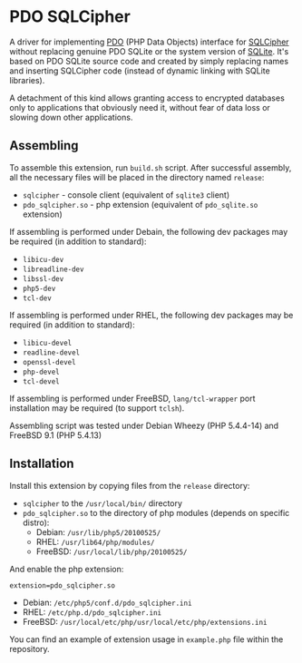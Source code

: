 # PDO SQLCipher

A driver for implementing [PDO](http://php.net/manual/en/book.pdo.php) (PHP Data Objects)  interface for [SQLCipher](http://sqlcipher.net) without replacing genuine PDO SQLite or the system version of [SQLite](http://www.sqlite.org/). It's based on PDO SQLite source code and created by simply replacing names and inserting SQLCipher code (instead of dynamic linking with SQLite libraries).

A detachment of this kind allows granting access to encrypted databases only to applications that obviously need it, without fear of data loss or slowing down other applications.

## Assembling

To assemble this extension, run `build.sh` script. After successful assembly, all the necessary files will be placed in the directory named `release`:

* `sqlcipher` - console client (equivalent of `sqlite3` client)
* `pdo_sqlcipher.so` - php extension (equivalent of `pdo_sqlite.so` extension)

If assembling is performed under Debain, the following dev packages may be required (in addition to standard):

* `libicu-dev`
* `libreadline-dev`
* `libssl-dev`
* `php5-dev`
* `tcl-dev`

If assembling is performed under RHEL, the following dev packages may be required (in addition to standard):

* `libicu-devel`
* `readline-devel`
* `openssl-devel`
* `php-devel`
* `tcl-devel`

If assembling is performed under FreeBSD, `lang/tcl-wrapper` port installation may be required (to support `tclsh`).

Assembling script was tested under Debian Wheezy (PHP 5.4.4-14) and FreeBSD 9.1 (PHP 5.4.13)

## Installation

Install this extension by copying files from the `release` directory:

* `sqlcipher` to the `/usr/local/bin/` directory 
* `pdo_sqlcipher.so` to the directory of php modules (depends on specific distro):
  * Debian:  `/usr/lib/php5/20100525/`
  * RHEL:    `/usr/lib64/php/modules/`
  * FreeBSD: `/usr/local/lib/php/20100525/`

And enable the php extension:

```
extension=pdo_sqlcipher.so
```

* Debian:  `/etc/php5/conf.d/pdo_sqlcipher.ini`
* RHEL:    `/etc/php.d/pdo_sqlcipher.ini`
* FreeBSD: `/usr/local/etc/php/usr/local/etc/php/extensions.ini`

You can find an example of extension usage in `example.php` file within the repository.

